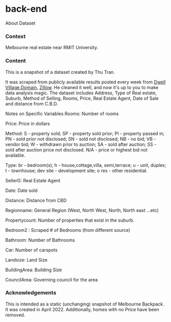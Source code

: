 # back-end

About Dataset

### Context
Melbourne real estate near RMIT University.

### Content
This is a snapshot of a dataset created by Thu Tran.

It was scraped from publicly available results posted every week from [Dwell Village](https://www.dwellstudent.com.au/melbourne/#rooms),[Domain](https://www.domain.com.au/sale/inspection-times/?ptype=apartment-unit-flat,block-of-units,duplex,free-standing,new-apartments,new-home-designs,new-house-land,pent-house,semi-detached,studio,terrace,town-house,villa&excludeunderoffer=1&keywords=rmit+university), [Zillow](https://www.zillow.com/melbourne-fl/rentals/?searchQueryState=%7B%22pagination%22%3A%7B%7D%2C%22usersSearchTerm%22%3A%22Melbourne%2C%20FL%22%2C%22mapBounds%22%3A%7B%22west%22%3A-80.93409468457031%2C%22east%22%3A-80.39439131542969%2C%22south%22%3A27.96619499260209%2C%22north%22%3A28.335500912695093%7D%2C%22regionSelection%22%3A%5B%7B%22regionId%22%3A19307%2C%22regionType%22%3A6%7D%5D%2C%22isMapVisible%22%3Atrue%2C%22filterState%22%3A%7B%22fsba%22%3A%7B%22value%22%3Afalse%7D%2C%22fsbo%22%3A%7B%22value%22%3Afalse%7D%2C%22nc%22%3A%7B%22value%22%3Afalse%7D%2C%22fore%22%3A%7B%22value%22%3Afalse%7D%2C%22cmsn%22%3A%7B%22value%22%3Afalse%7D%2C%22auc%22%3A%7B%22value%22%3Afalse%7D%2C%22fr%22%3A%7B%22value%22%3Atrue%7D%2C%22ah%22%3A%7B%22value%22%3Atrue%7D%7D%2C%22isListVisible%22%3Atrue%2C%22mapZoom%22%3A11%7D). He cleaned it well, and now it's up to you to make data analysis magic. The dataset includes Address, Type of Real estate, Suburb, Method of Selling, Rooms, Price, Real Estate Agent, Date of Sale and distance from C.B.D.

Notes on Specific Variables
Rooms: Number of rooms

Price: Price in dollars

Method: S - property sold; SP - property sold prior; PI - property passed in; PN - sold prior not disclosed; SN - sold not disclosed; NB - no bid; VB - vendor bid; W - withdrawn prior to auction; SA - sold after auction; SS - sold after auction price not disclosed. N/A - price or highest bid not available.

Type: br - bedroom(s); h - house,cottage,villa, semi,terrace; u - unit, duplex; t - townhouse; dev site - development site; o res - other residential.

SellerG: Real Estate Agent

Date: Date sold

Distance: Distance from CBD

Regionname: General Region (West, North West, North, North east …etc)

Propertycount: Number of properties that exist in the suburb.

Bedroom2 : Scraped # of Bedrooms (from different source)

Bathroom: Number of Bathrooms

Car: Number of carspots

Landsize: Land Size

BuildingArea: Building Size

CouncilArea: Governing council for the area

### Acknowledgements
This is intended as a static (unchanging) snapshot of Melbourne Backpack. It was created in April 2022. Additionally, homes with no Price have been removed.
